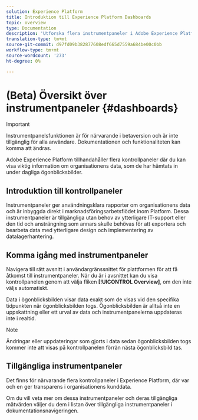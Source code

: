 ```yaml
---
solution: Experience Platform
title: Introduktion till Experience Platform Dashboards
topic: overview
type: Documentation
description: 'Utforska flera instrumentpaneler i Adobe Experience Platform för att visa viktig information om organisationens data, som de har hämtats in under dagliga ögonblicksbilder. '
translation-type: tm+mt
source-git-commit: d97fd09b382877608edf665d7559a684be00c0bb
workflow-type: tm+mt
source-wordcount: '273'
ht-degree: 0%

---
```



# (Beta) Översikt över instrumentpaneler {#dashboards}

>[!IMPORTANT]
>
>Instrumentpanelsfunktionen är för närvarande i betaversion och är inte tillgänglig för alla användare. Dokumentationen och funktionaliteten kan komma att ändras.

Adobe Experience Platform tillhandahåller flera kontrollpaneler där du kan visa viktig information om organisationens data, som de har hämtats in under dagliga ögonblicksbilder.

## Introduktion till kontrollpaneler

Instrumentpaneler ger användningsklara rapporter om organisationens data och är inbyggda direkt i marknadsföringsarbetsflödet inom Platform. Dessa instrumentpaneler är tillgängliga utan behov av ytterligare IT-support eller den tid och ansträngning som annars skulle behövas för att exportera och bearbeta data med ytterligare design och implementering av datalagerhantering.

## Komma igång med instrumentpaneler

Navigera till rätt avsnitt i användargränssnittet för plattformen för att få åtkomst till instrumentpaneler. När du är i avsnittet kan du visa kontrollpanelen genom att välja fliken **[!UICONTROL Overview]**, om den inte väljs automatiskt.

Data i ögonblicksbilden visar data exakt som de visas vid den specifika tidpunkten när ögonblicksbilden togs. Ögonblicksbilden är alltså inte en uppskattning eller ett urval av data och instrumentpanelerna uppdateras inte i realtid.

>[!NOTE]
>
>Ändringar eller uppdateringar som gjorts i data sedan ögonblicksbilden togs kommer inte att visas på kontrollpanelen förrän nästa ögonblicksbild tas.

## Tillgängliga instrumentpaneler

Det finns för närvarande flera kontrollpaneler i Experience Platform, där var och en ger transparens i organisationens kunddata.

Om du vill veta mer om dessa instrumentpaneler och deras tillgängliga mätvärden väljer du dem i listan över tillgängliga instrumentpaneler i dokumentationsnavigeringen.